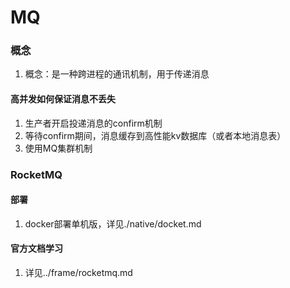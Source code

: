 # MQ
### 概念
1. 概念：是一种跨进程的通讯机制，用于传递消息
#### 高并发如何保证消息不丢失
1. 生产者开启投递消息的confirm机制
2. 等待confirm期间，消息缓存到高性能kv数据库（或者本地消息表）
3. 使用MQ集群机制

### RocketMQ

#### 部署
1. docker部署单机版，详见./native/docket.md

#### 官方文档学习
1. 详见../frame/rocketmq.md